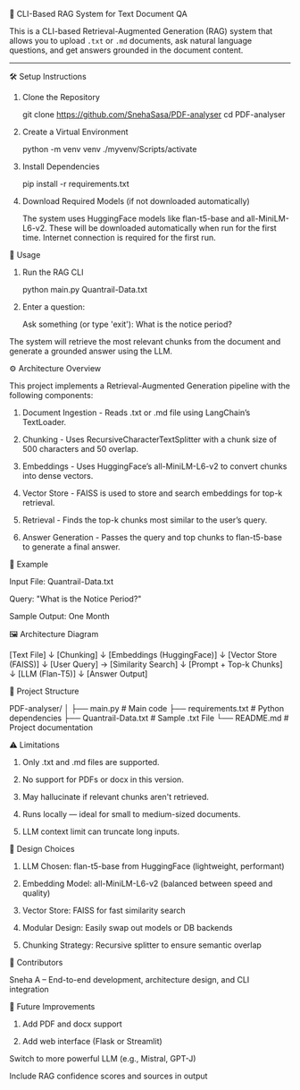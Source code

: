 🧠 CLI-Based RAG System for Text Document QA


This is a CLI-based Retrieval-Augmented Generation (RAG) system that allows you to upload `.txt` or `.md` documents, ask natural language questions, and get answers grounded in the document content.

-------------------------------------------------------------------------------------------------------------------------------------------------------------------------------------------------------

🛠️ Setup Instructions


1. Clone the Repository

   git clone https://github.com/SnehaSasa/PDF-analyser
   cd PDF-analyser

2. Create a Virtual Environment

   python -m venv venv
   ./myvenv/Scripts/activate

3. Install Dependencies

   pip install -r requirements.txt

4. Download Required Models (if not downloaded automatically)

   The system uses HuggingFace models like flan-t5-base and all-MiniLM-L6-v2. These will be downloaded automatically when run for the first time. Internet connection is required for the first run.



🚀 Usage

1. Run the RAG CLI

   python main.py Quantrail-Data.txt

2. Enter a question:

   Ask something (or type 'exit'): What is the notice period?

The system will retrieve the most relevant chunks from the document and generate a grounded answer using the LLM.



⚙️ Architecture Overview

This project implements a Retrieval-Augmented Generation pipeline with the following components:

1. Document Ingestion - Reads .txt or .md file using LangChain’s TextLoader.

2. Chunking - Uses RecursiveCharacterTextSplitter with a chunk size of 500 characters and 50 overlap.

3. Embeddings - Uses HuggingFace’s all-MiniLM-L6-v2 to convert chunks into dense vectors.

4. Vector Store - FAISS is used to store and search embeddings for top-k retrieval.

5. Retrieval - Finds the top-k chunks most similar to the user’s query.

6. Answer Generation - Passes the query and top chunks to flan-t5-base to generate a final answer.

🧪 Example

Input File: Quantrail-Data.txt

Query: "What is the Notice Period?"

Sample Output:
One Month



🖼️ Architecture Diagram

[Text File] 
   ↓
[Chunking]
   ↓
[Embeddings (HuggingFace)]
   ↓
[Vector Store (FAISS)]
   ↓
[User Query] → [Similarity Search]
                       ↓
                  [Prompt + Top-k Chunks]
                       ↓
                  [LLM (Flan-T5)] 
                       ↓
                  [Answer Output]
                  


📁 Project Structure

PDF-analyser/
│
├── main.py                    # Main code
├── requirements.txt           # Python dependencies
├── Quantrail-Data.txt         # Sample .txt File
└── README.md                  # Project documentation



⚠️ Limitations

1. Only .txt and .md files are supported.

2. No support for PDFs or docx in this version.

3. May hallucinate if relevant chunks aren't retrieved.

4. Runs locally — ideal for small to medium-sized documents.

5. LLM context limit can truncate long inputs.



🔧 Design Choices

1. LLM Chosen: flan-t5-base from HuggingFace (lightweight, performant)

2. Embedding Model: all-MiniLM-L6-v2 (balanced between speed and quality)

3. Vector Store: FAISS for fast similarity search

4. Modular Design: Easily swap out models or DB backends

5. Chunking Strategy: Recursive splitter to ensure semantic overlap



👤 Contributors

Sneha A – End-to-end development, architecture design, and CLI integration



📌 Future Improvements

1. Add PDF and docx support

2. Add web interface (Flask or Streamlit)

Switch to more powerful LLM (e.g., Mistral, GPT-J)

Include RAG confidence scores and sources in output

